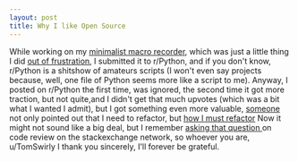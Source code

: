 ```yaml
---
layout: post
title: Why I like Open Source
---
```

While working on my [minimalist macro recorder](https://github.com/rmpr/atbswp), 
which was just a little thing I did [out of frustration](https://rmpr.xyz/Announcing-atbswp/), 
I submitted it to r/Python, and if you don't know, r/Python is a shitshow of amateurs scripts (I won't 
  even say projects because, well, one file of Python seems more like a script to me). 
  Anyway, I posted on r/Python the first time, was
ignored, the second time it got more traction, but not quite,and I didn't get that much upvotes (which was a bit what
I wanted I admit), but I got something even more valuable, [someone](https://www.reddit.com/user/tomswirly)
not only pointed out that I need to refactor, but [how I must refactor](https://redd.it/hjul2z) 
Now it might not sound like a big deal, but I remember
[asking that question ](https://codereview.stackexchange.com/questions/237625/translate-keyboard-inputs-to-corresponding-actions-in-pyautogui)
on code review on the stackexchange network, so whoever you are, u/TomSwirly I thank you
sincerely, I'll forever be grateful.


